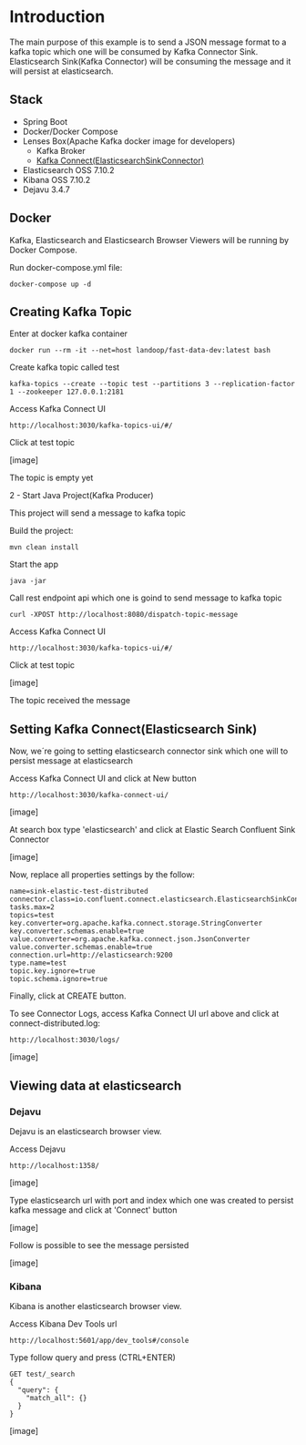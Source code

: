 # Introduction

The main purpose of this example is to send a JSON message format to a kafka topic which one will be consumed by Kafka Connector Sink.
Elasticsearch Sink(Kafka Connector) will be consuming the message and it will persist at elasticsearch.

## Stack
- Spring Boot
- Docker/Docker Compose
- Lenses Box(Apache Kafka docker image for developers)
  - Kafka Broker
  - [Kafka Connect(ElasticsearchSinkConnector)](https://docs.confluent.io/kafka-connect-elasticsearch/current/index.html)
- Elasticsearch OSS 7.10.2
- Kibana OSS 7.10.2
- Dejavu 3.4.7

## Docker

Kafka, Elasticsearch and Elasticsearch Browser Viewers will be running by Docker Compose.

Run docker-compose.yml file:
```
docker-compose up -d
```

## Creating Kafka Topic

Enter at docker kafka container
```
docker run --rm -it --net=host landoop/fast-data-dev:latest bash
```

Create kafka topic called test
```
kafka-topics --create --topic test --partitions 3 --replication-factor 1 --zookeeper 127.0.0.1:2181
```

Access Kafka Connect UI
```
http://localhost:3030/kafka-topics-ui/#/
```

Click at test topic

[image]

The topic is empty yet


2 - Start Java Project(Kafka Producer)

This project will send a message to kafka topic

Build the project:

```
mvn clean install
```

Start the app

```
java -jar 
``` 

Call rest endpoint api which one is goind to send message to kafka topic
```
curl -XPOST http://localhost:8080/dispatch-topic-message
```

Access Kafka Connect UI
```
http://localhost:3030/kafka-topics-ui/#/
```

Click at test topic

[image]

The topic received the message

## Setting Kafka Connect(Elasticsearch Sink)

Now, we´re going to setting elasticsearch connector sink which one will to persist message at elasticsearch

Access Kafka Connect UI and click at New button
 
```
http://localhost:3030/kafka-connect-ui/
```

[image]

At search box type 'elasticsearch' and click at Elastic Search Confluent Sink Connector

[image]

Now, replace all properties settings by the follow:

```
name=sink-elastic-test-distributed
connector.class=io.confluent.connect.elasticsearch.ElasticsearchSinkConnector
tasks.max=2
topics=test
key.converter=org.apache.kafka.connect.storage.StringConverter
key.converter.schemas.enable=true
value.converter=org.apache.kafka.connect.json.JsonConverter
value.converter.schemas.enable=true
connection.url=http://elasticsearch:9200
type.name=test
topic.key.ignore=true
topic.schema.ignore=true
```

Finally, click at CREATE button.

To see Connector Logs, access Kafka Connect UI url above and click at connect-distributed.log:

```
http://localhost:3030/logs/
```

[image]

## Viewing data at elasticsearch

### Dejavu

Dejavu is an elasticsearch browser view.

Access Dejavu
```
http://localhost:1358/
``` 

[image]

Type elasticsearch url with port and index which one was created to persist kafka message and click at 'Connect' button

[image]

Follow is possible to see the message persisted

[image]

### Kibana

Kibana is another elasticsearch browser view.

Access Kibana Dev Tools url
```
http://localhost:5601/app/dev_tools#/console
```

Type follow query and press (CTRL+ENTER)
```
GET test/_search
{
  "query": {
    "match_all": {}
  }
}
```

[image]
